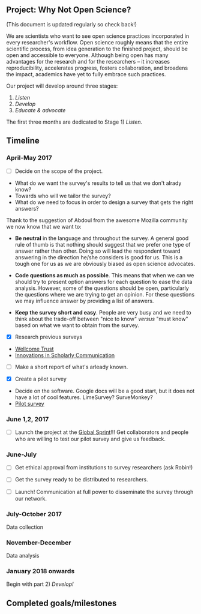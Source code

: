 ## Project: Why Not Open Science?
(This document is updated regularly so check back!)

We are scientists who want to see open science practices incorporated in every researcher's workflow.
Open science roughly means that the entire scientific process, from idea generation to the finished project, should be open and accessible to everyone. Although being open has many advantages for the research and for the researchers – it increases reproducibility, accelerates progress, fosters collaboration, and broadens the impact, academics have yet to fully embrace such practices. 

Our project will develop around three stages:
1) *Listen*
2) *Develop*
3) *Educate & advocate*

The first three months are dedicated to Stage 1) *Listen*. 

## Timeline

### April-May 2017
- [ ] Decide on the scope of the project.  

 * What do we want the survey's results to tell us that we don't alrady know?  
 * Towards who will we tailor the survey?  
 * What do we need to focus in order to design a survey that gets the right answers?  
  
Thank to the suggestion of Abdoul from the awesome Mozilla community we now know that we want to:
 
 * __Be neutral__ in the language and throughout the survey. A general good rule of thumb is that nothing should suggest that we prefer one type of answer rather than other. Doing so will lead the respondent toward answering in the direction he/she considers is good for us. This is a tough one for us as we are obviously biased as open science advocates.

 * __Code questions as much as possible__. This means that when we can we should try to present option answers for each question to ease the data analysis. However, some of the questions should be open, particularly the questions where we are trying to get an opinion. For these questions we may influence answer by providing a list of answers.

 * __Keep the survey short and easy__. People are very busy and we need to think about the trade-off between "nice to know" *versus* "must know" based on what we want to obtain from the survey.

- [x] Research previous surveys 
 * [Wellcome Trust](https://figshare.com/articles/Survey_of_Wellcome_researchers_and_their_attitudes_to_open_research/4055448)
 * [Innovations in Scholarly Communication](https://101innovations.wordpress.com/)
 
- [ ] Make a short report of what's arleady known.

- [x] Create a pilot survey
 * Decide on the software. Google docs will be a good start, but it does not have a lot of cool features. LimeSurvey? SurveMonkey?
 * [Pilot survey]()

### June 1,2, 2017
- [ ] Launch the project at the [Global Sprint](https://mozilla.github.io/global-sprint/)!!! Get collaborators and people who are willing to test our pilot survey and give us feedback.

### June-July
- [ ] Get ethical approval from institutions to survey researchers (ask Robin!)
- [ ] Get the survey ready to be distributed to researchers. 
- [ ] Launch! Communication at full power to disseminate the survey through our network.


### July-October 2017
Data collection

### November-December
Data analysis

### January 2018 onwards
Begin with part 2) *Develop!*


## Completed goals/milestones
